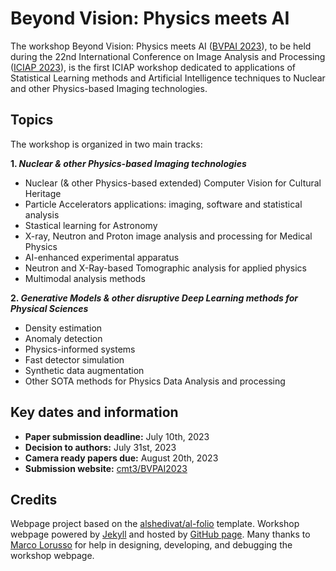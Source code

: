 # Beyond Vision: Physics meets AI
The workshop Beyond Vision: Physics meets AI ([BVPAI 2023](https://physicsmeetsai.github.io/beyond-vision)), to be held during the 22nd International Conference on Image Analysis and Processing ([ICIAP 2023](https://iciap2023.org)), is the first ICIAP workshop dedicated to applications of Statistical Learning methods and Artificial Intelligence techniques to Nuclear and other Physics-based Imaging technologies.

## Topics

The workshop is organized in two main tracks:

**1. _Nuclear & other Physics-based Imaging technologies_**
  - Nuclear (& other Physics-based extended)  Computer Vision for Cultural Heritage
  - Particle Accelerators applications: imaging, software and statistical analysis
  - Stastical learning for Astronomy
  - X-ray, Neutron and Proton image analysis and processing for Medical Physics
  - AI-enhanced experimental apparatus
  - Neutron and X-Ray-based Tomographic analysis for applied physics
  - Multimodal analysis methods

**2. _Generative Models & other disruptive Deep Learning methods for Physical Sciences_**
  - Density estimation
  - Anomaly detection
  - Physics-informed systems
  - Fast detector simulation
  - Synthetic data augmentation
  - Other SOTA methods for Physics Data Analysis and processing

## Key dates and information

- **Paper submission deadline:** July 10th, 2023
- **Decision to authors:** July 31st, 2023
- **Camera ready papers due:** August 20th, 2023
- **Submission website:** [cmt3/BVPAI2023](https://cmt3.research.microsoft.com/BVPAI2023)

## Credits
Webpage project based on the [alshedivat/al-folio](https://github.com/alshedivat/al-folio) template. Workshop webpage powered by [Jekyll](https://jekyllrb.com) and hosted by [GitHub page](https://pages.github.com). Many thanks to [Marco Lorusso](https://github.com/DrWatt) for help in designing, developing, and debugging the workshop webpage.
